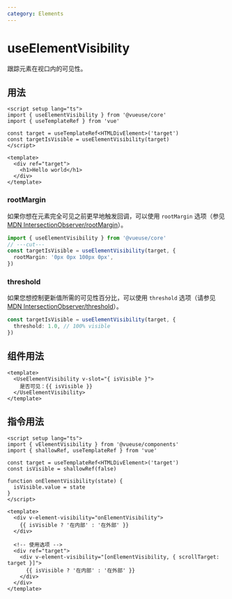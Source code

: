 ```yaml
---
category: Elements
---
```


# useElementVisibility

跟踪元素在视口内的可见性。

## 用法

```vue
<script setup lang="ts">
import { useElementVisibility } from '@vueuse/core'
import { useTemplateRef } from 'vue'

const target = useTemplateRef<HTMLDivElement>('target')
const targetIsVisible = useElementVisibility(target)
</script>

<template>
  <div ref="target">
    <h1>Hello world</h1>
  </div>
</template>
```

### rootMargin

如果你想在元素完全可见之前更早地触发回调，可以使用 `rootMargin` 选项（参见 [MDN IntersectionObserver/rootMargin](https://developer.mozilla.org/en-US/docs/Web/API/IntersectionObserver/rootMargin)）。

```ts
import { useElementVisibility } from '@vueuse/core'
// ---cut---
const targetIsVisible = useElementVisibility(target, {
  rootMargin: '0px 0px 100px 0px',
})
```

### threshold

如果您想控制更新值所需的可见性百分比，可以使用 `threshold` 选项（请参见 [MDN IntersectionObserver/threshold](https://developer.mozilla.org/en-US/docs/Web/API/IntersectionObserver/IntersectionObserver#threshold)）。

```ts
const targetIsVisible = useElementVisibility(target, {
  threshold: 1.0, // 100% visible
})
```

## 组件用法

```vue
<template>
  <UseElementVisibility v-slot="{ isVisible }">
    是否可见：{{ isVisible }}
  </UseElementVisibility>
</template>
```

## 指令用法

```vue
<script setup lang="ts">
import { vElementVisibility } from '@vueuse/components'
import { shallowRef, useTemplateRef } from 'vue'

const target = useTemplateRef<HTMLDivElement>('target')
const isVisible = shallowRef(false)

function onElementVisibility(state) {
  isVisible.value = state
}
</script>

<template>
  <div v-element-visibility="onElementVisibility">
    {{ isVisible ? '在内部' : '在外部' }}
  </div>

  <!-- 使用选项 -->
  <div ref="target">
    <div v-element-visibility="[onElementVisibility, { scrollTarget: target }]">
      {{ isVisible ? '在内部' : '在外部' }}
    </div>
  </div>
</template>
```
